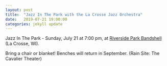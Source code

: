 ```yaml
---
layout: post
title:  "Jazz In The Park with the La Crosse Jazz Orchestra"
date:   2019-07-21 19:00:00
categories: jekyll update
---
```


<div class="entry-content">
<p>Jazz In The Park - Sunday, July 21 at 7:00 pm, at <a href="https://goo.gl/maps/KDpiw28dtVzuYyKh7">Riverside Park Bandshell</a> (La Crosse, WI).</p>

<p>Bring a chair or blanket! Benches will return in September.
(Rain Site: The Cavalier Theater)</p>

</div>
